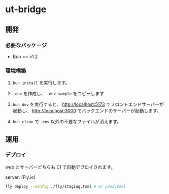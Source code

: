 # ut-bridge

## 開発

### 必要なパッケージ

- Bun >= v1.2

### 環境構築

1. `bun install` を実行します。
2. `.env` を作成し、 `.env.sample` をコピーします
3. `bun dev` を実行すると、 <http://localhost:5173> でフロントエンドサーバーが起動し、 <http://localhost:3000> でバックエンドのサーバーが起動します。

0. `bun clean` で `.env` 以外の不要なファイルが消えます。

## 運用

### デプロイ

web とサーバーどちらも CI で自動デプロイされます。

server: (Fly.io)

```sh
fly deploy --config ./fly/staging.toml # or prod.toml
```
